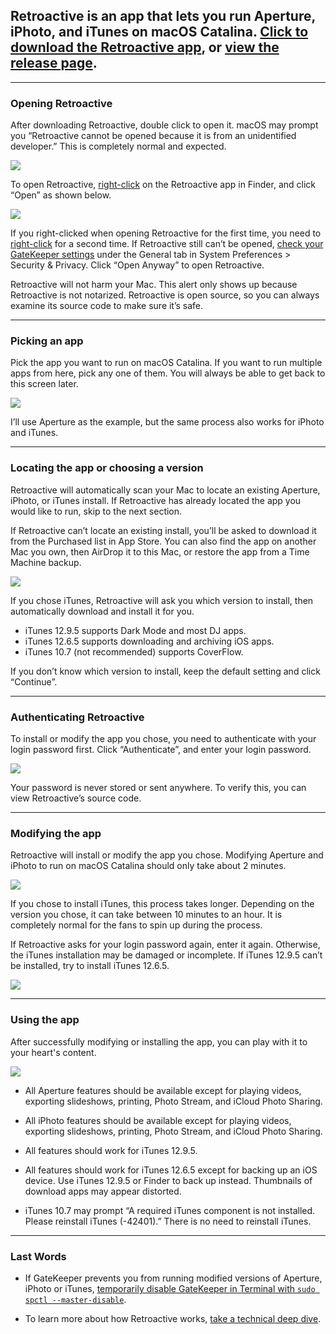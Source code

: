 ## Retroactive is an app that lets you run Aperture, iPhoto, and iTunes on macOS Catalina. [Click to download the Retroactive app](https://github.com/cormiertyshawn895/Retroactive/releases/download/1.1/Retroactive.1.1.zip), or [view the release page](https://github.com/cormiertyshawn895/Retroactive/releases).

---

### Opening Retroactive

After downloading Retroactive, double click to open it. macOS may prompt you “Retroactive cannot be opened because it is from an unidentified developer.” This is completely normal and expected.

![](screenshots/2.jpg)

To open Retroactive, [right-click](https://support.apple.com/HT207700) on the Retroactive app in Finder, and click “Open” as shown below.

![](screenshots/3.jpg)

If you right-clicked when opening Retroactive for the first time, you need to [right-click](https://support.apple.com/HT207700) for a second time. If Retroactive still can’t be opened, [check your GateKeeper settings](https://support.apple.com/en-us/HT202491) under the General tab in System Preferences > Security & Privacy. Click “Open Anyway” to open Retroactive.

Retroactive will not harm your Mac. This alert only shows up because Retroactive is not notarized. Retroactive is open source, so you can always examine its source code to make sure it’s safe.

---

### Picking an app

Pick the app you want to run on macOS Catalina. If you want to run multiple apps from here, pick any one of them. You will always be able to get back to this screen later.

![](screenshots/4.jpg)

I’ll use Aperture as the example, but the same process also works for iPhoto and iTunes.

---

### Locating the app or choosing a version

Retroactive will automatically scan your Mac to locate an existing Aperture, iPhoto, or iTunes install. If Retroactive has already located the app you would like to run, skip to the next section.

If Retroactive can’t locate an existing install, you’ll be asked to download it from the Purchased list in App Store. You can also find the app on another Mac you own, then AirDrop it to this Mac, or restore the app from a Time Machine backup.

![](screenshots/5.jpg)

If you chose iTunes, Retroactive will ask you which version to install, then automatically download and install it for you.

- iTunes 12.9.5 supports Dark Mode and most DJ apps.
- iTunes 12.6.5 supports downloading and archiving iOS apps.
- iTunes 10.7 (not recommended) supports CoverFlow.

If you don’t know which version to install, keep the default setting and click “Continue”.

---

### Authenticating Retroactive

To install or modify the app you chose, you need to authenticate with your login password first. Click “Authenticate”, and enter your login password.

![](screenshots/6.jpg)

Your password is never stored or sent anywhere. To verify this, you can view Retroactive’s source code.

---

### Modifying the app

Retroactive will install or modify the app you chose. Modifying Aperture and iPhoto to run on macOS Catalina should only take about 2 minutes.

![](screenshots/7.jpg)

If you chose to install iTunes, this process takes longer. Depending on the version you chose, it can take between 10 minutes to an hour. It is completely normal for the fans to spin up during the process.

If Retroactive asks for your login password again, enter it again. Otherwise, the iTunes installation may be damaged or incomplete. If iTunes 12.9.5 can’t be installed, try to install iTunes 12.6.5.

![](screenshots/8.jpg)

---

### Using the app

After successfully modifying or installing the app, you can play with it to your heart's content.

![](screenshots/9.jpg)

- All Aperture features should be available except for playing videos, exporting slideshows, printing, Photo Stream, and iCloud Photo Sharing.

- All iPhoto features should be available except for playing videos, exporting slideshows, printing, Photo Stream, and iCloud Photo Sharing.

- All features should work for iTunes 12.9.5.

- All features should work for iTunes 12.6.5 except for backing up an iOS device. Use iTunes 12.9.5 or Finder to back up instead. Thumbnails of download apps may appear distorted.

- iTunes 10.7 may prompt “A required iTunes component is not installed. Please reinstall iTunes (-42401).” There is no need to reinstall iTunes.

---

### Last Words
- If GateKeeper prevents you from running modified versions of Aperture, iPhoto or iTunes, [temporarily disable GateKeeper in Terminal with `sudo spctl --master-disable`](http://osxdaily.com/2015/05/04/disable-gatekeeper-command-line-mac-osx/).

- To learn more about how Retroactive works, [take a technical deep dive](https://medium.com/@cormiertyshawn895/deep-dive-how-does-retroactive-work-95fe0e5ea49e).
